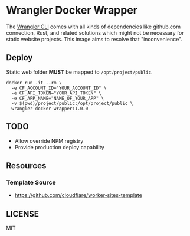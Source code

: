 # Wrangler Docker Wrapper
The [Wrangler CLI](https://developers.cloudflare.com/workers/tooling/wrangler/) comes with all kinds of dependencies like github.com connection, Rust, and related solutions which might not be necessary for static website projects. This image aims to resolve that "inconvenience".

## Deploy
Static web folder **MUST** be mapped to `/opt/project/public`.

```
docker run -it --rm \
  -e CF_ACCOUNT_ID="YOUR_ACCOUNT_ID" \
  -e CF_API_TOKEN="YOUR_API_TOKEN" \
  -e CF_APP_NAME="NAME_OF_YOUR_APP" \
  -v $(pwd)/project/public:/opt/project/public \ 
  wrangler-docker-wrapper:1.0.0
```
## TODO
- Allow override NPM registry
- Provide production deploy capability

## Resources
### Template Source
- https://github.com/cloudflare/worker-sites-template

## LICENSE
MIT
